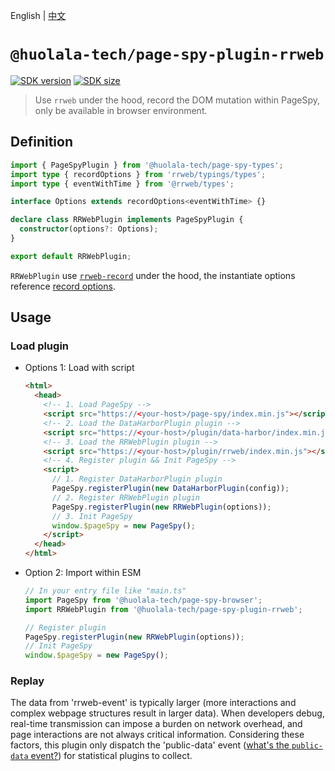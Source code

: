 [npm-image]: https://img.shields.io/npm/v/@huolala-tech/page-spy-plugin-rrweb?logo=npm&label=version
[npm-url]: https://www.npmjs.com/package/@huolala-tech/page-spy-plugin-rrweb
[minified-image]: https://img.shields.io/bundlephobia/min/@huolala-tech/page-spy-plugin-rrweb
[minified-url]: https://unpkg.com/browse/@huolala-tech/page-spy-plugin-rrweb/dist/iife/index.min.js
[rrweb-repo]: https://github.com/rrweb-io/rrweb
[rrweb-record-options]: https://github.com/rrweb-io/rrweb/blob/master/guide.md#options

English | [中文](./README_ZH.md)

# `@huolala-tech/page-spy-plugin-rrweb`

[![SDK version][npm-image]][npm-url]
[![SDK size][minified-image]][minified-url]

> Use `rrweb` under the hood, record the DOM mutation within PageSpy, only be available in browser environment.

## Definition

```ts
import { PageSpyPlugin } from '@huolala-tech/page-spy-types';
import type { recordOptions } from 'rrweb/typings/types';
import type { eventWithTime } from '@rrweb/types';

interface Options extends recordOptions<eventWithTime> {}

declare class RRWebPlugin implements PageSpyPlugin {
  constructor(options?: Options);
}

export default RRWebPlugin;
```

`RRWebPlugin` use [`rrweb-record`][rrweb-repo] under the hood, the instantiate options reference [record options][rrweb-record-options].

## Usage

### Load plugin

- Options 1: Load with script

  ```html
  <html>
    <head>
      <!-- 1. Load PageSpy -->
      <script src="https://<your-host>/page-spy/index.min.js"></script>
      <!-- 2. Load the DataHarborPlugin plugin -->
      <script src="https://<your-host>/plugin/data-harbor/index.min.js"></script>
      <!-- 3. Load the RRWebPlugin plugin -->
      <script src="https://<your-host>/plugin/rrweb/index.min.js"></script>
      <!-- 4. Register plugin && Init PageSpy -->
      <script>
        // 1. Register DataHarborPlugin plugin
        PageSpy.registerPlugin(new DataHarborPlugin(config));
        // 2. Register RRWebPlugin plugin
        PageSpy.registerPlugin(new RRWebPlugin(options));
        // 3. Init PageSpy
        window.$pageSpy = new PageSpy();
      </script>
    </head>
  </html>
  ```

- Option 2: Import within ESM

  ```ts
  // In your entry file like "main.ts"
  import PageSpy from '@huolala-tech/page-spy-browser';
  import RRWebPlugin from '@huolala-tech/page-spy-plugin-rrweb';

  // Register plugin
  PageSpy.registerPlugin(new RRWebPlugin(options));
  // Init PageSpy
  window.$pageSpy = new PageSpy();
  ```

### Replay

The data from 'rrweb-event' is typically larger (more interactions and complex webpage structures result in larger data). When developers debug, real-time transmission can impose a burden on network overhead, and page interactions are not always critical information. Considering these factors, this plugin only dispatch the 'public-data' event ([what's the `public-data` event?](../../docs/plugin.md#behavioral-conventions)) for statistical plugins to collect.
